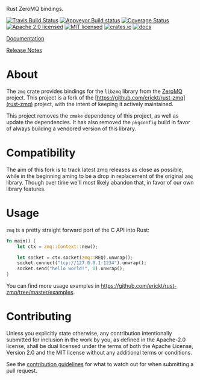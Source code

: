 Rust ZeroMQ bindings.

[![Travis Build Status](https://travis-ci.org/erickt/rust-zmq.png?branch=master)](https://travis-ci.org/erickt/rust-zmq)
[![Appveyor Build status](https://ci.appveyor.com/api/projects/status/xhytsx4jwyb9qk7m?svg=true)](https://ci.appveyor.com/project/erickt/rust-zmq)
[![Coverage Status](https://coveralls.io/repos/erickt/erickt-zmq/badge.svg?branch=master)](https://coveralls.io/r/erickt/erickt-zmq?branch=master)
[![Apache 2.0 licensed](https://img.shields.io/badge/license-Apache2.0-blue.svg)](./LICENSE-APACHE)
[![MIT licensed](https://img.shields.io/badge/license-MIT-blue.svg)](./LICENSE-MIT)
[![crates.io](http://meritbadge.herokuapp.com/zmq)](https://crates.io/crates/zmq)
[![docs](https://docs.rs/zmq/badge.svg)](https://docs.rs/zmq)

[Documentation](https://docs.rs/crate/zmq/)

[Release Notes](https://github.com/erickt/rust-zmq/tree/master/NEWS.md)

# About

The `zmq` crate provides bindings for the `libzmq` library from the
[ZeroMQ](https://zeromq.org/) project. This project is a fork of the 
[https://github.com/erickt/rust-zmq](rust-zmq) project, with the intent
of keeping it actively maintained.

This project removes the `cmake` dependency of this project, as well as
update the dependencies. It has also removed the `pkgconfig` build in
favor of always building a vendored version of this library.

# Compatibility

The aim of this fork is to track latest zmq releases as close as possible, 
while in the beginning aming to be a drop in replacement of the original
`zmq` library. Though over time we'll most likely abandon that, in favor
of our own library features.

# Usage

`zmq` is a pretty straight forward port of the C API into Rust:

```rust
fn main() {
    let ctx = zmq::Context::new();

    let socket = ctx.socket(zmq::REQ).unwrap();
    socket.connect("tcp://127.0.0.1:1234").unwrap();
    socket.send("hello world!", 0).unwrap();
}
```

You can find more usage examples in
https://github.com/erickt/rust-zmq/tree/master/examples.

# Contributing

Unless you explicitly state otherwise, any contribution intentionally
submitted for inclusion in the work by you, as defined in the
Apache-2.0 license, shall be dual licensed under the terms of both the
Apache License, Version 2.0 and the MIT license without any additional
terms or conditions.

See the [contribution guidelines] for what to watch out for when
submitting a pull request.

[contribution guidelines]: ./CONTRIBUTING.md
